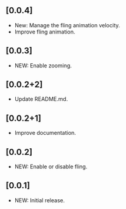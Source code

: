 ## [0.0.4]

* New: Manage the fling animation velocity.
* Improve fling animation.

## [0.0.3]

* NEW: Enable zooming.

## [0.0.2+2]

* Update README.md.

## [0.0.2+1]

* Improve documentation.

## [0.0.2]

* NEW: Enable or disable fling.

## [0.0.1]

* NEW: Initial release.

